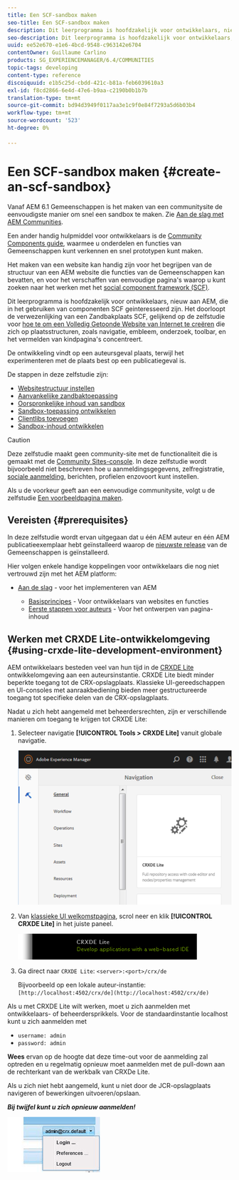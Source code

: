 ```yaml
---
title: Een SCF-sandbox maken
seo-title: Een SCF-sandbox maken
description: Dit leerprogramma is hoofdzakelijk voor ontwikkelaars, nieuw aan AEM, die in het gebruiken van componenten SCF geinteresseerd zijn.  Het door de verwezenlijking van een zandbakplaats SCF
seo-description: Dit leerprogramma is hoofdzakelijk voor ontwikkelaars, nieuw aan AEM, die in het gebruiken van componenten SCF geinteresseerd zijn.  Het door de verwezenlijking van een zandbakplaats SCF
uuid: ee52e670-e1e6-4bcd-9548-c963142e6704
contentOwner: Guillaume Carlino
products: SG_EXPERIENCEMANAGER/6.4/COMMUNITIES
topic-tags: developing
content-type: reference
discoiquuid: e1b5c25d-cbdd-421c-b81a-feb6039610a3
exl-id: f8cd2866-6e4d-47e6-b9aa-c2190b0b1b7b
translation-type: tm+mt
source-git-commit: bd94d3949f0117aa3e1c9f0e84f7293a5d6b03b4
workflow-type: tm+mt
source-wordcount: '523'
ht-degree: 0%

---
```


# Een SCF-sandbox maken {#create-an-scf-sandbox}


Vanaf AEM 6.1 Gemeenschappen is het maken van een communitysite de eenvoudigste manier om snel een sandbox te maken. Zie [Aan de slag met AEM Communities](getting-started.md).

Een ander handig hulpmiddel voor ontwikkelaars is de [Community Components guide](components-guide.md), waarmee u onderdelen en functies van Gemeenschappen kunt verkennen en snel prototypen kunt maken.

Het maken van een website kan handig zijn voor het begrijpen van de structuur van een AEM website die functies van de Gemeenschappen kan bevatten, en voor het verschaffen van eenvoudige pagina&#39;s waarop u kunt zoeken naar het werken met het [social component framework (SCF)](scf.md).

Dit leerprogramma is hoofdzakelijk voor ontwikkelaars, nieuw aan AEM, die in het gebruiken van componenten SCF geinteresseerd zijn. Het doorloopt de verwezenlijking van een Zandbakplaats SCF, gelijkend op de zelfstudie voor [hoe te om een Volledig Getoonde Website van Internet te creëren](../../help/sites-developing/website.md) die zich op plaatsstructuren, zoals navigatie, embleem, onderzoek, toolbar, en het vermelden van kindpagina&#39;s concentreert.

De ontwikkeling vindt op een auteursgeval plaats, terwijl het experimenteren met de plaats best op een publicatiegeval is.

De stappen in deze zelfstudie zijn:

* [Websitestructuur instellen](setup-website.md)
* [Aanvankelijke zandbaktoepassing](initial-app.md)
* [Oorspronkelijke inhoud van sandbox](initial-content.md)
* [Sandbox-toepassing ontwikkelen](develop-app.md)
* [Clientlibs toevoegen](add-clientlibs.md)
* [Sandbox-inhoud ontwikkelen](develop-content.md)

>[!CAUTION]
>
>Deze zelfstudie maakt geen community-site met de functionaliteit die is gemaakt met de [Community Sites-console](sites-console.md). In deze zelfstudie wordt bijvoorbeeld niet beschreven hoe u aanmeldingsgegevens, zelfregistratie, [sociale aanmelding](social-login.md), berichten, profielen enzovoort kunt instellen.
>
>Als u de voorkeur geeft aan een eenvoudige communitysite, volgt u de zelfstudie [Een voorbeeldpagina maken](create-sample-page.md).

## Vereisten {#prerequisites}

In deze zelfstudie wordt ervan uitgegaan dat u één AEM auteur en één AEM publicatieexemplaar hebt geïnstalleerd waarop de [nieuwste release](deploy-communities.md#latest-releases) van de Gemeenschappen is geïnstalleerd.

Hier volgen enkele handige koppelingen voor ontwikkelaars die nog niet vertrouwd zijn met het AEM platform:

* [Aan de slag](../../help/sites-deploying/deploy.md#getting-started)  - voor het implementeren van AEM

   * [Basisprincipes](../../help/sites-developing/the-basics.md)  - Voor ontwikkelaars van websites en functies
   * [Eerste stappen voor auteurs](../../help/sites-authoring/first-steps.md)  - Voor het ontwerpen van pagina-inhoud

## Werken met CRXDE Lite-ontwikkelomgeving {#using-crxde-lite-development-environment}

AEM ontwikkelaars besteden veel van hun tijd in de [CRXDE Lite](../../help/sites-developing/developing-with-crxde-lite.md) ontwikkelomgeving aan een auteursinstantie. CRXDE Lite biedt minder beperkte toegang tot de CRX-opslagplaats. Klassieke UI-gereedschappen en UI-consoles met aanraakbediening bieden meer gestructureerde toegang tot specifieke delen van de CRX-opslagplaats.

Nadat u zich hebt aangemeld met beheerdersrechten, zijn er verschillende manieren om toegang te krijgen tot CRXDE Lite:

1. Selecteer navigatie **[!UICONTROL Tools > CRXDE Lite]** vanuit globale navigatie.

   ![chlimage_1-350](assets/chlimage_1-350.png)

2. Van [klassieke UI welkomstpagina](http://localhost:4502/welcome.html), scrol neer en klik **[!UICONTROL CRXDE Lite]** in het juiste paneel.

   ![chlimage_1-351](assets/chlimage_1-351.png)

3. Ga direct naar `CRXDE Lite`: `<server>:<port>/crx/de`

   Bijvoorbeeld op een lokale auteur-instantie: ` [http://localhost:4502/crx/de](http://localhost:4502/crx/de)`

Als u met CRXDE Lite wilt werken, moet u zich aanmelden met ontwikkelaars- of beheerdersprikkels. Voor de standaardinstantie localhost kunt u zich aanmelden met

* `username: admin`
* `password: admin`


**Wees** ervan op de hoogte dat deze time-out voor de aanmelding zal optreden en u regelmatig opnieuw moet aanmelden met de pull-down aan de rechterkant van de werkbalk van CRXDe Lite.

Als u zich niet hebt aangemeld, kunt u niet door de JCR-opslagplaats navigeren of bewerkingen uitvoeren/opslaan.

***Bij twijfel kunt u zich opnieuw aanmelden!***

![chlimage_1-352](assets/chlimage_1-352.png)

